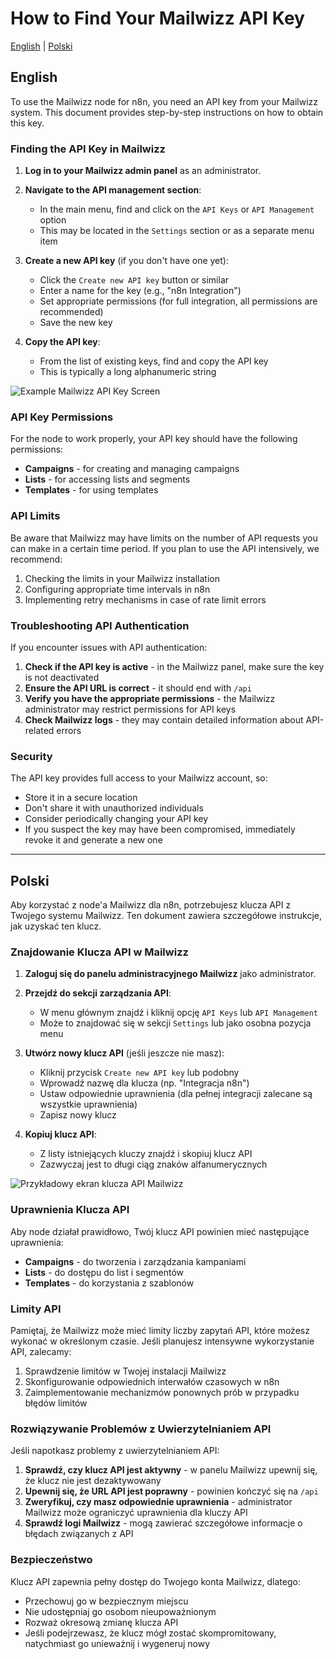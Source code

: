 # How to Find Your Mailwizz API Key

[English](#english) | [Polski](#polski)

<a name="english"></a>
## English

To use the Mailwizz node for n8n, you need an API key from your Mailwizz system. This document provides step-by-step instructions on how to obtain this key.

### Finding the API Key in Mailwizz

1. **Log in to your Mailwizz admin panel** as an administrator.

2. **Navigate to the API management section**:
   - In the main menu, find and click on the `API Keys` or `API Management` option
   - This may be located in the `Settings` section or as a separate menu item

3. **Create a new API key** (if you don't have one yet):
   - Click the `Create new API key` button or similar
   - Enter a name for the key (e.g., "n8n Integration")
   - Set appropriate permissions (for full integration, all permissions are recommended)
   - Save the new key

4. **Copy the API key**:
   - From the list of existing keys, find and copy the API key
   - This is typically a long alphanumeric string

![Example Mailwizz API Key Screen](../images/mailwizz-api-key-screen.png)

### API Key Permissions

For the node to work properly, your API key should have the following permissions:

- **Campaigns** - for creating and managing campaigns
- **Lists** - for accessing lists and segments
- **Templates** - for using templates

### API Limits

Be aware that Mailwizz may have limits on the number of API requests you can make in a certain time period. If you plan to use the API intensively, we recommend:

1. Checking the limits in your Mailwizz installation
2. Configuring appropriate time intervals in n8n
3. Implementing retry mechanisms in case of rate limit errors

### Troubleshooting API Authentication

If you encounter issues with API authentication:

1. **Check if the API key is active** - in the Mailwizz panel, make sure the key is not deactivated
2. **Ensure the API URL is correct** - it should end with `/api`
3. **Verify you have the appropriate permissions** - the Mailwizz administrator may restrict permissions for API keys
4. **Check Mailwizz logs** - they may contain detailed information about API-related errors

### Security

The API key provides full access to your Mailwizz account, so:

- Store it in a secure location
- Don't share it with unauthorized individuals
- Consider periodically changing your API key
- If you suspect the key may have been compromised, immediately revoke it and generate a new one

---

<a name="polski"></a>
## Polski

Aby korzystać z node'a Mailwizz dla n8n, potrzebujesz klucza API z Twojego systemu Mailwizz. Ten dokument zawiera szczegółowe instrukcje, jak uzyskać ten klucz.

### Znajdowanie Klucza API w Mailwizz

1. **Zaloguj się do panelu administracyjnego Mailwizz** jako administrator.

2. **Przejdź do sekcji zarządzania API**:
   - W menu głównym znajdź i kliknij opcję `API Keys` lub `API Management`
   - Może to znajdować się w sekcji `Settings` lub jako osobna pozycja menu

3. **Utwórz nowy klucz API** (jeśli jeszcze nie masz):
   - Kliknij przycisk `Create new API key` lub podobny
   - Wprowadź nazwę dla klucza (np. "Integracja n8n")
   - Ustaw odpowiednie uprawnienia (dla pełnej integracji zalecane są wszystkie uprawnienia)
   - Zapisz nowy klucz

4. **Kopiuj klucz API**:
   - Z listy istniejących kluczy znajdź i skopiuj klucz API
   - Zazwyczaj jest to długi ciąg znaków alfanumerycznych

![Przykładowy ekran klucza API Mailwizz](../images/mailwizz-api-key-screen.png)

### Uprawnienia Klucza API

Aby node działał prawidłowo, Twój klucz API powinien mieć następujące uprawnienia:

- **Campaigns** - do tworzenia i zarządzania kampaniami
- **Lists** - do dostępu do list i segmentów
- **Templates** - do korzystania z szablonów

### Limity API

Pamiętaj, że Mailwizz może mieć limity liczby zapytań API, które możesz wykonać w określonym czasie. Jeśli planujesz intensywne wykorzystanie API, zalecamy:

1. Sprawdzenie limitów w Twojej instalacji Mailwizz
2. Skonfigurowanie odpowiednich interwałów czasowych w n8n
3. Zaimplementowanie mechanizmów ponownych prób w przypadku błędów limitów

### Rozwiązywanie Problemów z Uwierzytelnianiem API

Jeśli napotkasz problemy z uwierzytelnianiem API:

1. **Sprawdź, czy klucz API jest aktywny** - w panelu Mailwizz upewnij się, że klucz nie jest dezaktywowany
2. **Upewnij się, że URL API jest poprawny** - powinien kończyć się na `/api`
3. **Zweryfikuj, czy masz odpowiednie uprawnienia** - administrator Mailwizz może ograniczyć uprawnienia dla kluczy API
4. **Sprawdź logi Mailwizz** - mogą zawierać szczegółowe informacje o błędach związanych z API

### Bezpieczeństwo

Klucz API zapewnia pełny dostęp do Twojego konta Mailwizz, dlatego:

- Przechowuj go w bezpiecznym miejscu
- Nie udostępniaj go osobom nieupoważnionym
- Rozważ okresową zmianę klucza API
- Jeśli podejrzewasz, że klucz mógł zostać skompromitowany, natychmiast go unieważnij i wygeneruj nowy
